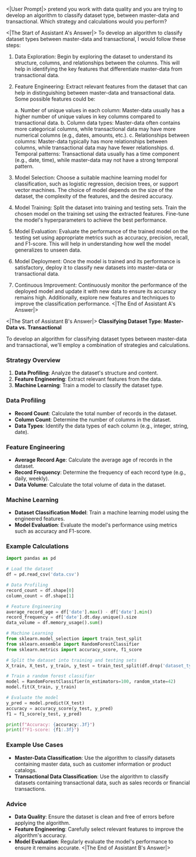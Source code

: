 <|User Prompt|>
pretend you work with data quality and you are trying to develop an algorithm to classify dataset type, between master-data and transactional. Which strategy and calculations would you perform?

<|The Start of Assistant A's Answer|>
To develop an algorithm to classify dataset types between master-data and transactional, I would follow these steps:

1. Data Exploration:
   Begin by exploring the dataset to understand its structure, columns, and relationships between the columns. This will help in identifying the key features that differentiate master-data from transactional data.

2. Feature Engineering:
   Extract relevant features from the dataset that can help in distinguishing between master-data and transactional data. Some possible features could be:

   a. Number of unique values in each column: Master-data usually has a higher number of unique values in key columns compared to transactional data.
   b. Column data types: Master-data often contains more categorical columns, while transactional data may have more numerical columns (e.g., dates, amounts, etc.).
   c. Relationships between columns: Master-data typically has more relationships between columns, while transactional data may have fewer relationships.
   d. Temporal patterns: Transactional data usually has a time component (e.g., date, time), while master-data may not have a strong temporal pattern.

3. Model Selection:
   Choose a suitable machine learning model for classification, such as logistic regression, decision trees, or support vector machines. The choice of model depends on the size of the dataset, the complexity of the features, and the desired accuracy.

4. Model Training:
   Split the dataset into training and testing sets. Train the chosen model on the training set using the extracted features. Fine-tune the model's hyperparameters to achieve the best performance.

5. Model Evaluation:
   Evaluate the performance of the trained model on the testing set using appropriate metrics such as accuracy, precision, recall, and F1-score. This will help in understanding how well the model generalizes to unseen data.

6. Model Deployment:
   Once the model is trained and its performance is satisfactory, deploy it to classify new datasets into master-data or transactional data.

7. Continuous Improvement:
   Continuously monitor the performance of the deployed model and update it with new data to ensure its accuracy remains high. Additionally, explore new features and techniques to improve the classification performance.
<|The End of Assistant A's Answer|>

<|The Start of Assistant B's Answer|>
**Classifying Dataset Type: Master-Data vs. Transactional**

To develop an algorithm for classifying dataset types between master-data and transactional, we'll employ a combination of strategies and calculations.

### **Strategy Overview**

1. **Data Profiling**: Analyze the dataset's structure and content.
2. **Feature Engineering**: Extract relevant features from the data.
3. **Machine Learning**: Train a model to classify the dataset type.

### **Data Profiling**

- **Record Count**: Calculate the total number of records in the dataset.
- **Column Count**: Determine the number of columns in the dataset.
- **Data Types**: Identify the data types of each column (e.g., integer, string, date).

### **Feature Engineering**

- ****Average Record Age****: Calculate the average age of records in the dataset.
- ****Record Frequency****: Determine the frequency of each record type (e.g., daily, weekly).
- ****Data Volume****: Calculate the total volume of data in the dataset.

### **Machine Learning**

- ****Dataset Classification Model****: Train a machine learning model using the engineered features.
- ****Model Evaluation****: Evaluate the model's performance using metrics such as accuracy and F1-score.

### **Example Calculations**

```python
import pandas as pd

# Load the dataset
df = pd.read_csv('data.csv')

# Data Profiling
record_count = df.shape[0]
column_count = df.shape[1]

# Feature Engineering
average_record_age = df['date'].max() - df['date'].min()
record_frequency = df['date'].dt.day.unique().size
data_volume = df.memory_usage().sum()

# Machine Learning
from sklearn.model_selection import train_test_split
from sklearn.ensemble import RandomForestClassifier
from sklearn.metrics import accuracy_score, f1_score

# Split the dataset into training and testing sets
X_train, X_test, y_train, y_test = train_test_split(df.drop('dataset_type', axis=1), df['dataset_type'], test_size=0.2, random_state=42)

# Train a random forest classifier
model = RandomForestClassifier(n_estimators=100, random_state=42)
model.fit(X_train, y_train)

# Evaluate the model
y_pred = model.predict(X_test)
accuracy = accuracy_score(y_test, y_pred)
f1 = f1_score(y_test, y_pred)

print(f"Accuracy: {accuracy:.3f}")
print(f"F1-score: {f1:.3f}")
```

### **Example Use Cases**

- ****Master-Data Classification****: Use the algorithm to classify datasets containing master data, such as customer information or product catalogs.
- ****Transactional Data Classification****: Use the algorithm to classify datasets containing transactional data, such as sales records or financial transactions.

### **Advice**

- ****Data Quality****: Ensure the dataset is clean and free of errors before applying the algorithm.
- ****Feature Engineering****: Carefully select relevant features to improve the algorithm's accuracy.
- ****Model Evaluation****: Regularly evaluate the model's performance to ensure it remains accurate.
<|The End of Assistant B's Answer|>